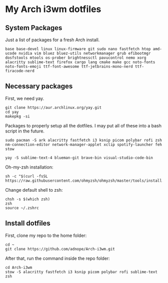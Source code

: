 # My Arch i3wm dotfiles
## System Packages
Just a list of packages for a fresh Arch install.
```
base base-devel linux linux-firmware git sudo nano fastfetch htop amd-ucode nvidia vim bluez bluez-utils networkmanager grub efibootmgr dosfstools mtools os-prober brightnessctl pavucontrol nemo xorg alacritty sublime-text firefox cargo lang cmake make gcc noto-fonts noto-fonts-emoji ttf-font-awesome ttf-jetbrains-mono-nerd ttf-firacode-nerd 
```
## Necessary packages
First, we need yay.
```
git clone https://aur.archlinux.org/yay.git
cd yay
makepkg -si
```
Packages to properly setup all the dotfiles. I may put all of these into a bash script in the future.

```
sudo pacman -S ark alacritty fastfetch i3 ksnip picom polybar rofi zsh nm-connection-editor network-manager-applet xclip spotify-launcher feh stow

yay -S sublime-text-4 blueman-git brave-bin visual-studio-code-bin
```
Oh-my-zsh installation:
```
sh -c "$(curl -fsSL https://raw.githubusercontent.com/ohmyzsh/ohmyzsh/master/tools/install.sh)"
```
Change default shell to zsh:
```
chsh -s $(which zsh)
zsh
source ~/.zshrc
```
## Install dotfiles
First, clone my repo to the home folder:
```
cd ~
git clone https://github.com/adnope/Arch-i3wm.git
```
After that, run the command inside the repo folder:
```
cd Arch-i3wm
stow -S alacritty fastfetch i3 ksnip picom polybar rofi sublime-text zsh
```